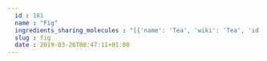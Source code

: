 ```yaml
---
  id : 181
  name : "Fig"
  ingredients_sharing_molecules : "[{'name': 'Tea', 'wiki': 'Tea', 'id': 310, 'category': 'Plant', 'common_molecules': [89594, 6549, 5280443, 5280598, 5367719, 6054, 179, 7284, 527, 9064, 8094, 638278, 19602, 6072, 26447, 5363388, 644104, 5280511, 650, 8103, 13144, 4788, 637775, 8129, 61020, 247, 8452, 1549778, 853433, 7590, 6560, 638011, 1889, 15394, 5280445, 637566, 240, 33931, 22310, 5365811, 5281167, 8130, 798, 6569, 5281168, 10795, 7047, 441005, 7847, 72277, 379, 6561, 65084, 5281708, 637542, 441484, 22311, 8051, 107971, 5284639, 10448, 31276, 338, 7288, 8723, 12756, 11552, 79803, 1110, 6050, 72276, 6654, 5280804, 6986, 5318042, 107905, 31260, 2345, 5280863, 442501, 784, 10393, 439341, 7150, 5366074, 5280343, 1549026, 638014, 126, 4133, 998, 61041, 9895, 445070, 1549018, 768, 323, 1183, 5281515, 9862, 5281553, 5352876, 637511, 8914, 31253, 65064, 6202, 5284503, 802, 957, 72, 61503, 643941, 18827, 332, 999, 439246, 244, 8768, 439263, 1130, 454, 8785, 107, 878, 5283321, 12180, 444539, 14896, 18635, 7858, 8857, 5315892, 11509, 180, 8093, 6184, 643779, 6251, 439533, 11128, 31289, 7654]}, {'name': 'Apple', 'wiki': 'Apple', 'id': 162, 'category': 'Fruit', 'common_molecules': [89594, 6549, 5280443, 5280598, 7997, 8103, 6054, 179, 985, 7284, 527, 9064, 8094, 638278, 6072, 8468, 26447, 31265, 5363388, 644104, 5280511, 650, 5367719, 13144, 4788, 637775, 8129, 61020, 247, 10882, 8452, 853433, 7590, 6560, 638011, 1889, 15394, 5280445, 637566, 240, 33931, 12209, 5365811, 8130, 798, 6569, 5281168, 441005, 72277, 379, 6561, 65084, 637542, 441484, 107971, 5284639, 7749, 10448, 31276, 338, 7288, 8723, 7342, 24020, 11552, 79803, 1110, 6050, 72276, 6654, 5280804, 6986, 5318042, 107905, 31260, 2345, 5280863, 784, 10393, 439341, 7150, 5366074, 5280343, 1549026, 126, 998, 7847, 445070, 768, 323, 1183, 9862, 5281708, 637511, 8914, 65064, 6202, 5284503, 802, 957, 72, 61503, 643941, 6436017, 332, 999, 439246, 244, 8768, 439263, 1130, 454, 8785, 107, 878, 12180, 444539, 6584, 14896, 18635, 8038, 7858, 8857, 5315892, 11509, 11128, 180, 8093, 6184, 643779, 6251, 7762, 439533, 12756, 31289, 7654]}, {'name': 'Guava', 'wiki': 'Guava', 'id': 183, 'category': 'Fruit', 'common_molecules': [89594, 6549, 5280443, 5280598, 7997, 8103, 6054, 985, 7284, 527, 8094, 638278, 19602, 6072, 8468, 26447, 31265, 5363388, 644104, 5280511, 650, 5367719, 13144, 4788, 637775, 6986, 247, 10882, 61020, 25310, 8452, 853433, 7590, 6560, 638011, 1889, 15394, 5280445, 5315912, 126, 240, 33931, 5365811, 8130, 798, 6569, 5281168, 441005, 379, 6561, 65084, 637542, 441484, 22311, 8051, 107971, 5284639, 7749, 10448, 31276, 5317319, 338, 7288, 8723, 12756, 11552, 79803, 1110, 6050, 6654, 5280804, 7463, 5318042, 31260, 2345, 5280863, 442501, 784, 10393, 439341, 7150, 5280343, 1549026, 638014, 637566, 998, 7847, 445070, 768, 323, 1183, 5281515, 9862, 5281553, 5281708, 637511, 8914, 31253, 6202, 5284503, 802, 957, 72, 61503, 643941, 18827, 999, 439246, 244, 8768, 439263, 1130, 454, 107, 878, 5283321, 12180, 444539, 6584, 14896, 18635, 8038, 7858, 8857, 5315892, 11509, 180, 6184, 643779, 6251, 7762, 439533, 11128, 31289, 7654]}, {'name': 'Tomato', 'wiki': 'Tomato', 'id': 364, 'category': 'Vegetable Fruit', 'common_molecules': [89594, 6549, 5280443, 5280598, 7997, 8103, 6054, 985, 7284, 527, 9064, 8094, 638278, 19602, 6072, 8468, 26447, 5363388, 644104, 5280511, 650, 5367719, 13144, 4788, 637775, 61020, 247, 1713001, 8452, 1549778, 853433, 72276, 6560, 638011, 1889, 15394, 5280445, 637566, 240, 33931, 5365811, 5281167, 8130, 798, 6569, 5281168, 441005, 7847, 72277, 379, 6561, 65084, 5281708, 637542, 441484, 7463, 107971, 5284639, 7749, 10448, 875, 31276, 338, 7288, 8723, 8294, 11552, 79803, 1110, 6050, 6654, 6986, 5318042, 107905, 31260, 2345, 5280863, 784, 10393, 439341, 7150, 5366074, 5280343, 1549026, 638014, 126, 4133, 998, 9895, 445070, 768, 323, 1183, 5281515, 9862, 5352876, 637511, 65064, 6202, 5284503, 802, 957, 72, 61503, 643941, 18827, 332, 999, 439246, 244, 8768, 439263, 1130, 454, 107, 878, 5283321, 12180, 444539, 6584, 14896, 18635, 7858, 8857, 5315892, 11509, 11128, 180, 6184, 643779, 6251, 439533, 12756, 31289, 7654]}, {'name': 'Mango', 'wiki': 'Mango', 'id': 190, 'category': 'Fruit', 'common_molecules': [89594, 6549, 5280443, 5280598, 8103, 8294, 6054, 985, 7284, 527, 9064, 8094, 638278, 19602, 6072, 8468, 26447, 31265, 5363388, 644104, 5280511, 650, 5367719, 13144, 4788, 637775, 8129, 61020, 247, 8452, 1549778, 853433, 72276, 6560, 638011, 1889, 15394, 5280445, 637566, 240, 33931, 12209, 5365811, 8130, 798, 6569, 5281168, 441005, 7847, 72277, 379, 6561, 65084, 637542, 441484, 22311, 8051, 107971, 5284639, 10448, 31276, 338, 7288, 8723, 7342, 24020, 11552, 79803, 1110, 6050, 6654, 6986, 5318042, 107905, 31260, 2345, 5280863, 784, 10393, 439341, 7150, 5366074, 5280343, 1549026, 638014, 126, 998, 9895, 445070, 768, 323, 1183, 9862, 5281708, 637511, 31253, 65064, 6202, 5284503, 802, 180, 72, 61503, 643941, 332, 999, 439246, 244, 8768, 439263, 1130, 454, 8785, 107, 878, 5283321, 12180, 444539, 14896, 18635, 8038, 7858, 8857, 5315892, 11509, 11128, 6184, 643779, 6251, 7762, 439533, 12756, 31289, 7654]}]"
  slug : fig
  date : 2019-03-26T08:47:11+01:00
---
```



